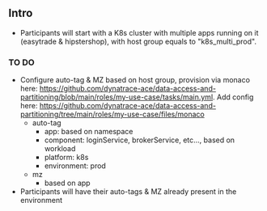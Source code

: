 ## Intro

- Participants will start with a K8s cluster with multiple apps running on it (easytrade & hipstershop), with host group equals to "k8s_multi_prod". 

### TO DO
- Configure auto-tag & MZ based on host group, provision via monaco here: https://github.com/dynatrace-ace/data-access-and-partitioning/blob/main/roles/my-use-case/tasks/main.yml. Add config here: https://github.com/dynatrace-ace/data-access-and-partitioning/tree/main/roles/my-use-case/files/monaco
    - auto-tag
        - app: based on namespace
        - component: loginService, brokerService, etc..., based on workload
        - platform: k8s
        - environment: prod
    - mz
        - based on app
- Participants will have their auto-tags & MZ already present in the environment
